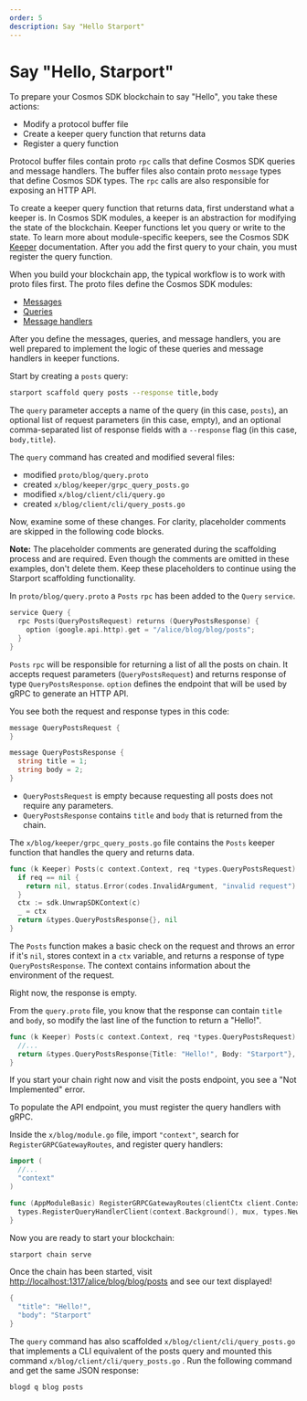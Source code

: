 ```yaml
---
order: 5
description: Say "Hello Starport"
---
```


# Say "Hello, Starport"

To prepare your Cosmos SDK blockchain to say "Hello", you take these actions:

- Modify a protocol buffer file
- Create a keeper query function that returns data
- Register a query function

Protocol buffer files contain proto `rpc` calls that define Cosmos SDK queries and message handlers. The buffer files also contain proto `message` types that define Cosmos SDK types. The `rpc` calls are also responsible for exposing an HTTP API.

To create a keeper query function that returns data, first understand what a keeper is. In Cosmos SDK modules, a keeper is an abstraction for modifying the state of the blockchain. Keeper functions let you query or write to the state. To learn more about module-specific keepers, see the Cosmos SDK [Keeper](https://docs.cosmos.network/v0.42/building-modules/keeper.html) documentation. 
After you add the first query to your chain, you must register the query function.

When you build your blockchain app, the typical workflow is to work with proto files first. The proto files define the Cosmos SDK modules:

- [Messages](https://docs.cosmos.network/v0.42/building-modules/msg-services.html)
- [Queries](https://docs.cosmos.network/v0.42/building-modules/query-services.html)
- [Message handlers](https://docs.cosmos.network/v0.39/building-modules/handler.html)

After you define the messages, queries, and message handlers, you are well prepared to implement the logic of these queries and message handlers in keeper functions.

Start by creating a `posts` query:

```sh
starport scaffold query posts --response title,body
```

The `query` parameter accepts a name of the query (in this case, `posts`), an optional list of request parameters (in this case, empty), and an optional comma-separated list of response fields with a `--response` flag (in this case, `body,title`).

The `query` command has created and modified several files:

- modified `proto/blog/query.proto`
- created `x/blog/keeper/grpc_query_posts.go`
- modified `x/blog/client/cli/query.go`
- created `x/blog/client/cli/query_posts.go`

Now, examine some of these changes. For clarity, placeholder comments are skipped in the following code blocks.

**Note:** The placeholder comments are generated during the scaffolding process and are required. Even though the comments are omitted in these examples, don't delete them. Keep these placeholders to continue using the Starport scaffolding functionality.

In `proto/blog/query.proto` a `Posts` `rpc` has been added to the `Query` `service`.

```go
service Query {
  rpc Posts(QueryPostsRequest) returns (QueryPostsResponse) {
    option (google.api.http).get = "/alice/blog/blog/posts";
  }
}
```

`Posts` `rpc` will be responsible for returning a list of all the posts on chain. It accepts request parameters (`QueryPostsRequest`) and returns response of type `QueryPostsResponse`. `option` defines the endpoint that will be used by gRPC to generate an HTTP API.

You see both the request and response types in this code:

```go
message QueryPostsRequest {
}

message QueryPostsResponse {
  string title = 1;
  string body = 2;
}
```

- `QueryPostsRequest` is empty because requesting all posts does not require any parameters.
- `QueryPostsResponse` contains `title` and `body` that is returned from the chain.

The `x/blog/keeper/grpc_query_posts.go` file contains the `Posts` keeper function that handles the query and returns data.

```go
func (k Keeper) Posts(c context.Context, req *types.QueryPostsRequest) (*types.QueryPostsResponse, error) {
  if req == nil {
    return nil, status.Error(codes.InvalidArgument, "invalid request")
  }
  ctx := sdk.UnwrapSDKContext(c)
  _ = ctx
  return &types.QueryPostsResponse{}, nil
}
```

The `Posts` function makes a basic check on the request and throws an error if it's `nil`, stores context in a `ctx` variable, and returns a response of type `QueryPostsResponse`. The context contains information about the environment of the request.

Right now, the response is empty.

From the `query.proto` file, you know that the response can contain `title` and `body`, so modify the last line of the function to return a "Hello!".

```go
func (k Keeper) Posts(c context.Context, req *types.QueryPostsRequest) (*types.QueryPostsResponse, error) {
  //...
  return &types.QueryPostsResponse{Title: "Hello!", Body: "Starport"}, nil
}
```

If you start your chain right now and visit the posts endpoint, you see a "Not Implemented" error.

To populate the API endpoint, you must register the query handlers with gRPC.

Inside the `x/blog/module.go` file, import `"context"`, search for `RegisterGRPCGatewayRoutes`, and register query handlers:

```go
import (
  //...
  "context"
)

func (AppModuleBasic) RegisterGRPCGatewayRoutes(clientCtx client.Context, mux *runtime.ServeMux) {
  types.RegisterQueryHandlerClient(context.Background(), mux, types.NewQueryClient(clientCtx))
}
```

Now you are ready to start your blockchain:

```go
starport chain serve
```

Once the chain has been started, visit [http://localhost:1317/alice/blog/blog/posts](http://localhost:1317/alice/blog/blog/posts) and see our text displayed!

```go
{
  "title": "Hello!",
  "body": "Starport"
}
```

The `query` command has also scaffolded `x/blog/client/cli/query_posts.go` that implements a CLI equivalent of the posts query and mounted this command `x/blog/client/cli/query_posts.go` . Run the following command and get the same JSON response:

```go
blogd q blog posts
```
